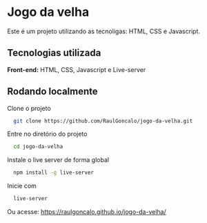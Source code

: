 # Jogo da velha
Este é um projeto utilizando as tecnoligas: HTML, CSS e Javascript.

## Tecnologias utilizada

**Front-end:** HTML, CSS, Javascript e Live-server


## Rodando localmente

Clone o projeto

```bash
  git clone https://github.com/RaulGoncalo/jogo-da-velha.git
```

Entre no diretório do projeto

```bash
  cd jogo-da-velha
```

Instale o live server de forma global

```bash
  npm install -g live-server
```


Inicie com

```bash
  live-server
```
Ou acesse: https://raulgoncalo.github.io/jogo-da-velha/
